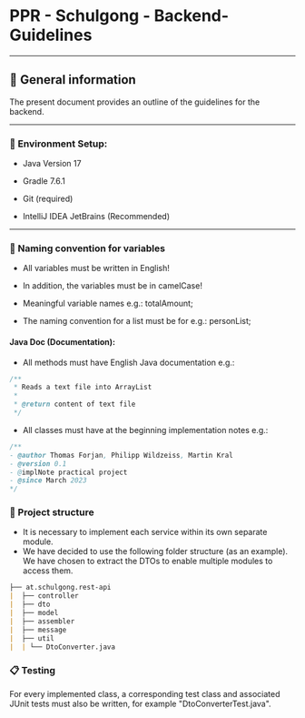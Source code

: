 # PPR - Schulgong - Backend-Guidelines 

<hr>

## :pushpin: General information

The present document provides an outline of the guidelines for the backend.

<hr>

### :wrench: Environment Setup:

- Java Version 17

- Gradle 7.6.1

- Git (required)

- IntelliJ IDEA JetBrains (Recommended)

<hr>

### :book: Naming convention for variables

- All variables must be written in English!

- In addition, the variables must be in camelCase!

- Meaningful variable names e.g.: totalAmount;

- The naming convention for a list must be for e.g.: personList;

#### Java Doc (Documentation):

- All methods must have English Java documentation e.g.:

```java
/**
 * Reads a text file into ArrayList
 * 
 * @return content of text file
 */
```

- All classes must have at the beginning implementation notes e.g.:

```java
/** 
- @author Thomas Forjan, Philipp Wildzeiss, Martin Kral
- @version 0.1
- @implNote practical project
- @since March 2023
*/
```

### :file_folder: Project structure

- It is necessary to implement each service within its own separate module. 
- We have decided to use the following folder structure (as an example). We have chosen to extract the DTOs to enable multiple modules to access them.
```md
├── at.schulgong.rest-api
|  ├── controller
|  ├── dto
|  ├── model
|  ├── assembler
|  ├── message
|  ├── util
|  | └── DtoConverter.java
```

### :clipboard: Testing
For every implemented class, a corresponding test class and associated JUnit tests must also be written, for example "DtoConverterTest.java".
